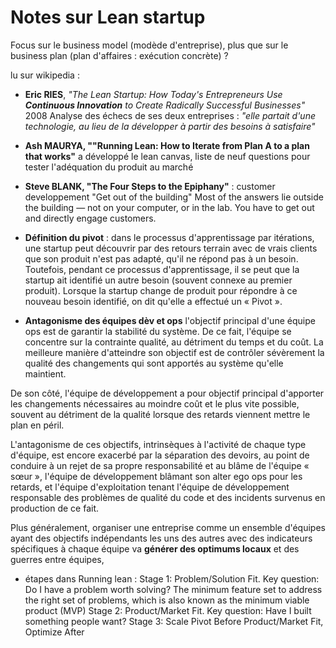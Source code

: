 # Notes sur Lean startup

Focus sur le business model (modède d'entreprise), plus que sur le business plan (plan d'affaires : exécution concrète) ?

lu sur wikipedia :
- __Eric RIES__, _"The Lean Startup: How Today's Entrepreneurs Use **Continuous Innovation** to Create Radically Successful Businesses"_ 2008
Analyse des échecs de ses deux entreprises : _"elle partait d'une technologie, au lieu de la développer à partir des besoins à satisfaire"_
- __Ash MAURYA, ""Running Lean: How to Iterate from Plan A to a plan that works"__ a développé le lean canvas, liste de neuf questions pour tester l'adéquation du produit au marché
- __Steve BLANK, "The Four Steps to the Epiphany"__ : customer developpement
"Get out of the building"
Most of the answers lie outside the building — not on your computer, or in
the lab. You have to get out and directly engage customers.
- __Définition du pivot__ : dans le processus d'apprentissage par itérations, une startup peut découvrir par des retours terrain avec de vrais clients que son produit n'est pas adapté, qu'il ne répond pas à un besoin. Toutefois, pendant ce processus d'apprentissage, il se peut que la startup ait identifié un autre besoin (souvent connexe au premier produit). Lorsque la startup change de produit pour répondre à ce nouveau besoin identifié, on dit qu'elle a effectué un « Pivot ». 

- __Antagonisme des équipes dèv et ops__
l'objectif principal d'une équipe ops est de garantir la stabilité du système. De ce fait, l'équipe se concentre sur la contrainte qualité, au détriment du temps et du coût. La meilleure manière d'atteindre son objectif est de contrôler sévèrement la qualité des changements qui sont apportés au système qu'elle maintient.

De son côté, l'équipe de développement a pour objectif principal d'apporter les changements nécessaires au moindre coût et le plus vite possible, souvent au détriment de la qualité lorsque des retards viennent mettre le plan en péril.

L'antagonisme de ces objectifs, intrinsèques à l'activité de chaque type d'équipe, est encore exacerbé par la séparation des devoirs, au point de conduire à un rejet de sa propre responsabilité et au blâme de l'équipe « sœur », l'équipe de développement blâmant son alter ego ops pour les retards, et l'équipe d'exploitation tenant l'équipe de développement responsable des problèmes de qualité du code et des incidents survenus en production de ce fait.

Plus généralement, organiser une entreprise comme un ensemble d'équipes ayant des objectifs indépendants les uns des autres avec des indicateurs spécifiques à chaque équipe va __générer des optimums locaux__ et des guerres entre équipes,


- étapes dans Running lean :
Stage 1: Problem/Solution Fit. Key question: Do I have a problem worth solving?
The minimum feature set to address the right set of problems, which is also known as the minimum viable product (MVP)
Stage 2: Product/Market Fit. Key question: Have I built something people want?
Stage 3: Scale
Pivot Before Product/Market Fit, Optimize After

